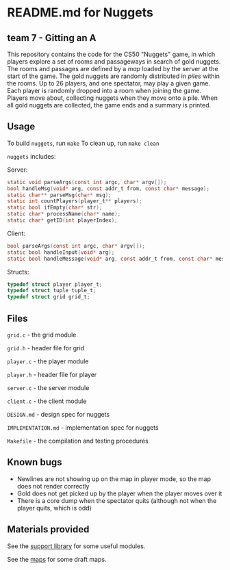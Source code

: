 # README.md for Nuggets
## team 7 - Gitting an A

This repository contains the code for the CS50 "Nuggets" game, in which players explore a set of rooms and passageways in search of gold nuggets.
The rooms and passages are defined by a *map* loaded by the server at the start of the game.
The gold nuggets are randomly distributed in *piles* within the rooms.
Up to 26 players, and one spectator, may play a given game.
Each player is randomly dropped into a room when joining the game.
Players move about, collecting nuggets when they move onto a pile.
When all gold nuggets are collected, the game ends and a summary is printed.


## Usage

To build `nuggets`, run `make`
To clean up, run `make clean`

`nuggets` includes:

Server:

```c
static void parseArgs(const int argc, char* argv[]);
bool handleMsg(void* arg, const addr_t from, const char* message);
static char** parseMsg(char* msg);
static int countPlayers(player_t** players);
static bool ifEmpty(char* str);
static char* processName(char* name);
static char* getID(int playerIndex);
```

Client:

```c
bool parseArgs(const int argc, char* argv[]);
static bool handleInput(void* arg);
static bool handleMessage(void* arg, const addr_t from, const char* message);
```

Structs:

```c
typedef struct player player_t;
typedef struct tuple tuple_t;
typedef struct grid grid_t;
```

## Files

`grid.c` - the grid module

`grid.h` - header file for grid

`player.c` - the player module

`player.h` - header file for player

`server.c` - the server module

`client.c` - the client module

`DESIGN.md` - design spec for nuggets

`IMPLEMENTATION.md` - implementation spec for nuggets

`Makefile` - the compilation and testing procedures

## Known bugs

* Newlines are not showing up on the map in player mode, so the map does not render correctly
* Gold does not get picked up by the player when the player moves over it
* There is a core dump when the spectator quits (although not when the player quits, which is odd)

## Materials provided

See the [support library](support/README.md) for some useful modules.

See the [maps](maps/README.md) for some draft maps.

